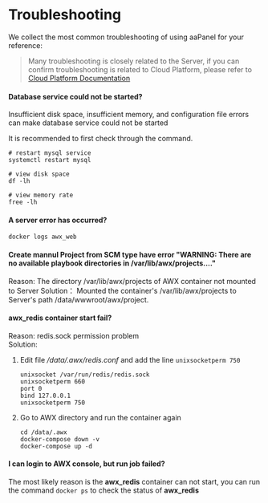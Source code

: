 # Troubleshooting

We collect the most common troubleshooting of using aaPanel for your reference:

> Many troubleshooting is closely related to the Server, if you can confirm troubleshooting is related to Cloud Platform, please refer to [Cloud Platform Documentation](https://support.websoft9.com/docs/faq/tech-instance.html)

#### Database service could not be started?

Insufficient disk space, insufficient memory, and configuration file errors can make database service could not be started  

It is recommended to first check through the command.

```shell
# restart mysql service
systemctl restart mysql

# view disk space
df -lh

# view memory rate
free -lh 
```

#### A server error has occurred?

```
docker logs awx_web
```

#### Create mannul Project from SCM type have error "WARNING: There are no available playbook directories in /var/lib/awx/projects...."

Reason: The directory /var/lib/awx/projects of AWX container not mounted to Server
Solution： Mounted the container's /var/lib/awx/projects to Server's path /data/wwwroot/awx/project.

#### awx_redis container start fail?

Reason: redis.sock permission problem  
Solution:  

1. Edit file */data/.awx/redis.conf* and add the line `unixsocketperm 750`
   ```
   unixsocket /var/run/redis/redis.sock
   unixsocketperm 660
   port 0
   bind 127.0.0.1
   unixsocketperm 750
   ```
2. Go to AWX directory and run the container again
   ```
   cd /data/.awx
   docker-compose down -v
   docker-compose up -d
   ```

#### I can login to AWX console, but run job failed?

The  most likely reason is the **awx_redis** container can not start, you can run the command `docker ps` to check the status of  **awx_redis**

